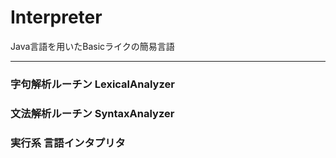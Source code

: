 # Interpreter

Java言語を用いたBasicライクの簡易言語

----

### 字句解析ルーチン LexicalAnalyzer
### 文法解析ルーチン SyntaxAnalyzer
### 実行系 言語インタプリタ